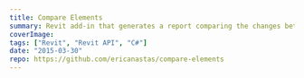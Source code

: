 ```yaml
---
title: Compare Elements
summary: Revit add-in that generates a report comparing the changes between two versions of a Revit model
coverImage:
tags: ["Revit", "Revit API", "C#"]
date: "2015-03-30"
repo: https://github.com/ericanastas/compare-elements
---
```


